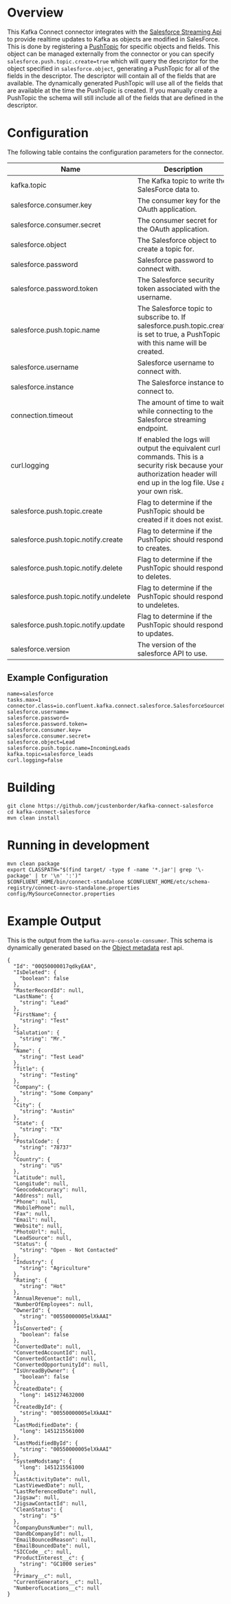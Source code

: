# Overview

This Kafka Connect connector integrates with the [Salesforce Streaming Api](https://developer.salesforce.com/docs/atlas.en-us.api_streaming.meta/api_streaming/intro_stream.htm)
to provide realtime updates to Kafka as objects are modified in SalesForce. This is done by registering a [PushTopic](https://developer.salesforce.com/docs/atlas.en-us.api_streaming.meta/api_streaming/working_with_pushtopics.htm) 
for specific objects and fields. This object can be managed externally from the connector or you can specify `salesforce.push.topic.create=true` which will 
query the descriptor for the object specified in `salesforce.object`, generating a PushTopic for all of the fields in the descriptor. The descriptor will contain all of the fields that are available. The dynamically generated PushTopic
will use all of the fields that are available at the time the PushTopic is created. If you manually create a PushTopic the schema will still include all of the fields that are defined in the descriptor.

# Configuration

The following table contains the configuration parameters for the connector. 

| Name                                  | Description                                                                                                                                                                | Type     | Default | Valid Values                             | Importance |
|---------------------------------------|----------------------------------------------------------------------------------------------------------------------------------------------------------------------------|----------|---------|------------------------------------------|------------|
| kafka.topic                           | The Kafka topic to write the SalesForce data to.                                                                                                                           | string   |         |                                          | high       |
| salesforce.consumer.key               | The consumer key for the OAuth application.                                                                                                                                | string   |         |                                          | high       |
| salesforce.consumer.secret            | The consumer secret for the OAuth application.                                                                                                                             | password |         |                                          | high       |
| salesforce.object                     | The Salesforce object to create a topic for.                                                                                                                               | string   |         |                                          | high       |
| salesforce.password                   | Salesforce password to connect with.                                                                                                                                       | password |         |                                          | high       |
| salesforce.password.token             | The Salesforce security token associated with the username.                                                                                                                | password |         |                                          | high       |
| salesforce.push.topic.name            | The Salesforce topic to subscribe to. If salesforce.push.topic.create is set to true, a PushTopic with this name will be created.                                          | string   |         |                                          | high       |
| salesforce.username                   | Salesforce username to connect with.                                                                                                                                       | string   |         |                                          | high       |
| salesforce.instance                   | The Salesforce instance to connect to.                                                                                                                                     | string   | ""      |                                          | high       |
| connection.timeout                    | The amount of time to wait while connecting to the Salesforce streaming endpoint.                                                                                          | long     | 30000   |                                          | low        |
| curl.logging                          | If enabled the logs will output the equivalent curl commands. This is a security risk because your authorization header will end up in the log file. Use at your own risk. | boolean  | false   |                                          | low        |
| salesforce.push.topic.create          | Flag to determine if the PushTopic should be created if it does not exist.                                                                                                 | boolean  | true    |                                          | low        |
| salesforce.push.topic.notify.create   | Flag to determine if the PushTopic should respond to creates.                                                                                                              | boolean  | true    |                                          | low        |
| salesforce.push.topic.notify.delete   | Flag to determine if the PushTopic should respond to deletes.                                                                                                              | boolean  | true    |                                          | low        |
| salesforce.push.topic.notify.undelete | Flag to determine if the PushTopic should respond to undeletes.                                                                                                            | boolean  | true    |                                          | low        |
| salesforce.push.topic.notify.update   | Flag to determine if the PushTopic should respond to updates.                                                                                                              | boolean  | true    |                                          | low        |
| salesforce.version                    | The version of the salesforce API to use.                                                                                                                                  | string   | latest  | ValidPattern{pattern=^(latest|[\d\.]+)$} | low        |

## Example Configuration

```
name=salesforce
tasks.max=1
connector.class=io.confluent.kafka.connect.salesforce.SalesforceSourceConnector
salesforce.username=
salesforce.password=
salesforce.password.token=
salesforce.consumer.key=
salesforce.consumer.secret=
salesforce.object=Lead
salesforce.push.topic.name=IncomingLeads
kafka.topic=salesforce_leads
curl.logging=false
```

# Building

```
git clone https://github.com/jcustenborder/kafka-connect-salesforce
cd kafka-connect-salesforce
mvn clean install
```

# Running in development

```
mvn clean package
export CLASSPATH="$(find target/ -type f -name '*.jar'| grep '\-package' | tr '\n' ':')"
$CONFLUENT_HOME/bin/connect-standalone $CONFLUENT_HOME/etc/schema-registry/connect-avro-standalone.properties config/MySourceConnector.properties
```

# Example Output

This is the output from the `kafka-avro-console-consumer`. This schema is dynamically generated based on the [Object metadata](https://developer.salesforce.com/docs/atlas.en-us.api_rest.meta/api_rest/dome_sobject_basic_info.htm) rest api.

```
{
  "Id": "00Q50000017qdkyEAA",
  "IsDeleted": {
    "boolean": false
  },
  "MasterRecordId": null,
  "LastName": {
    "string": "Lead"
  },
  "FirstName": {
    "string": "Test"
  },
  "Salutation": {
    "string": "Mr."
  },
  "Name": {
    "string": "Test Lead"
  },
  "Title": {
    "string": "Testing"
  },
  "Company": {
    "string": "Some Company"
  },
  "City": {
    "string": "Austin"
  },
  "State": {
    "string": "TX"
  },
  "PostalCode": {
    "string": "78737"
  },
  "Country": {
    "string": "US"
  },
  "Latitude": null,
  "Longitude": null,
  "GeocodeAccuracy": null,
  "Address": null,
  "Phone": null,
  "MobilePhone": null,
  "Fax": null,
  "Email": null,
  "Website": null,
  "PhotoUrl": null,
  "LeadSource": null,
  "Status": {
    "string": "Open - Not Contacted"
  },
  "Industry": {
    "string": "Agriculture"
  },
  "Rating": {
    "string": "Hot"
  },
  "AnnualRevenue": null,
  "NumberOfEmployees": null,
  "OwnerId": {
    "string": "00550000005elXkAAI"
  },
  "IsConverted": {
    "boolean": false
  },
  "ConvertedDate": null,
  "ConvertedAccountId": null,
  "ConvertedContactId": null,
  "ConvertedOpportunityId": null,
  "IsUnreadByOwner": {
    "boolean": false
  },
  "CreatedDate": {
    "long": 1451274632000
  },
  "CreatedById": {
    "string": "00550000005elXkAAI"
  },
  "LastModifiedDate": {
    "long": 1451215561000
  },
  "LastModifiedById": {
    "string": "00550000005elXkAAI"
  },
  "SystemModstamp": {
    "long": 1451215561000
  },
  "LastActivityDate": null,
  "LastViewedDate": null,
  "LastReferencedDate": null,
  "Jigsaw": null,
  "JigsawContactId": null,
  "CleanStatus": {
    "string": "5"
  },
  "CompanyDunsNumber": null,
  "DandbCompanyId": null,
  "EmailBouncedReason": null,
  "EmailBouncedDate": null,
  "SICCode__c": null,
  "ProductInterest__c": {
    "string": "GC1000 series"
  },
  "Primary__c": null,
  "CurrentGenerators__c": null,
  "NumberofLocations__c": null
}
```